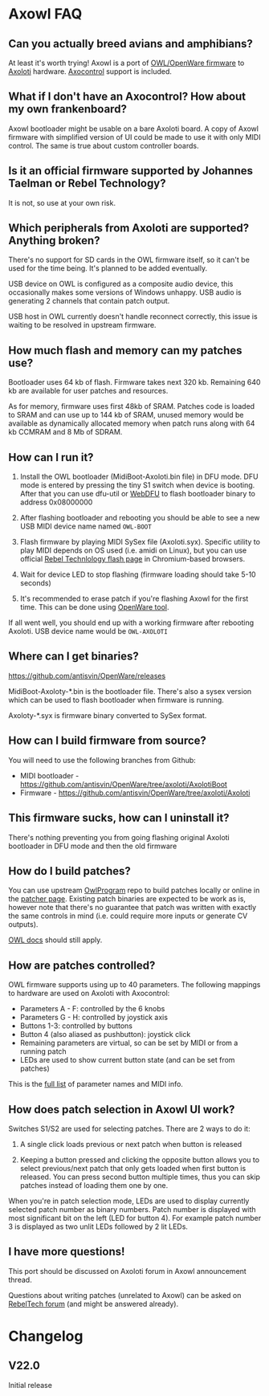 # Axowl FAQ

## Can you actually breed avians and amphibians?

At least it's worth trying! Axowl is a port of [OWL/OpenWare firmware](https://github.com/pingdynasty/OpenWare) to [Axoloti](http://www.axoloti.com/) hardware. [Axocontrol](https://musicthing.co.uk/pages/axo.html) support is included.

## What if I don't have an Axocontrol? How about my own frankenboard?

Axowl bootloader might be usable on a bare Axoloti board. A copy of Axowl firmware with simplified version of UI could be made to use it with only MIDI control. The same is true about custom controller boards.

## Is it an official firmware supported by Johannes Taelman or Rebel Technology?

It is not, so use at your own risk.

## Which peripherals from Axoloti are supported? Anything broken?

There's no support for SD cards in the OWL firmware itself, so it can't be used for the time being. It's planned to be added eventually.

USB device on OWL is configured as a composite audio device, this occasionally makes some versions of Windows unhappy. USB audio is generating 2 channels that contain patch output.

USB host in OWL currently doesn't handle reconnect correctly, this issue is waiting to be resolved in upstream firmware.

## How much flash and memory can my patches use?

Bootloader uses 64 kb of flash. Firmware takes next 320 kb. Remaining 640 kb are available for user patches and resources.

As for memory, firmware uses first 48kb of SRAM. Patches code is loaded to SRAM and can use up to 144 kb of SRAM, unused memory would be available as dynamically allocated memory when patch runs along with 64 kb CCMRAM and 8 Mb of SDRAM.

## How can I run it?

1. Install the OWL bootloader (MidiBoot-Axoloti.bin file) in DFU mode. DFU mode is entered by pressing the tiny S1 switch when device is booting. After that you can use dfu-util or [WebDFU](https://devanlai.github.io/webdfu/dfu-util/) to flash bootloader binary to address 0x08000000

2. After flashing bootloader and rebooting you should be able to see a new USB MIDI device name named ``OWL-BOOT``

3. Flash firmware by playing MIDI SySex file (Axoloti.syx). Specific utility to play MIDI depends on OS used (i.e. amidi on Linux), but you can use official [Rebel Technlology flash page](https://www.openwarelab.org/Tools/firmware.html) in Chromium-based browsers.

4. Wait for device LED to stop flashing (firmware loading should take 5-10 seconds)

5. It's recommended to erase patch if you're flashing Axowl for the first time. This can be done using [OpenWare tool](https://pingdynasty.github.io/OwlWebControl/extended.html).

If all went well, you should end up with a working firmware after rebooting Axoloti. USB device name would be ``OWL-AXOLOTI``

## Where can I get binaries?

https://github.com/antisvin/OpenWare/releases

MidiBoot-Axoloty-*.bin is the bootloader file. There's also a sysex version which can be used to flash bootloader when firmware is running.

Axoloty-*.syx is firmware binary converted to SySex format.

## How can I build firmware from source?

You will need to use the following branches from Github:
* MIDI bootloader - https://github.com/antisvin/OpenWare/tree/axoloti/AxolotiBoot
* Firmware - https://github.com/antisvin/OpenWare/tree/axoloti/Axoloti

## This firmware sucks, how can I uninstall it?

There's nothing preventing you from going flashing original Axoloti bootloader in DFU mode and then the old firmware

## How do I build patches?

You can use upstream [OwlProgram](https://github.com/pingdynasty/OwlProgram) repo to build patches locally or online in the [patcher page](https://www.rebeltech.org/patch-library/patches/latest). Existing patch binaries are expected to be work as is, however note that there's no guarantee that patch was written with exactly the same controls in mind (i.e. could require more inputs or generate CV outputs).

[OWL docs](https://www.openwarelab.org/) should still apply.

## How are patches controlled?

OWL firmware supports using up to 40 parameters. The following mappings to hardware are used on Axoloti with Axocontrol:

* Parameters A - F: controlled by the 6 knobs
* Parameters G - H: controlled by joystick axis
* Buttons 1-3: controlled by buttons
* Button 4 (also aliased as pushbutton): joystick click
* Remaining parameters are virtual, so can be set by MIDI or from a running patch
* LEDs are used to show current button state (and can be set from patches)

This is the [full list](https://github.com/pingdynasty/OpenWare/blob/master/Source/OpenWareMidiControl.h#L9-L54) of parameter names and MIDI info.

## How does patch selection in Axowl UI work?

Switches S1/S2 are used for selecting patches. There are 2 ways to do it:

1. A single click loads previous or next patch when button is released

2. Keeping a button pressed and clicking the opposite button allows you to select previous/next patch that only gets loaded when first button is released. You can press second button multiple times, thus you can skip patches instead of loading them one by one.

When you're in patch selection mode, LEDs are used to display currently selected patch number as binary numbers. Patch number is displayed with most significant bit on the left (LED for button 4). For example patch number 3 is displayed as two unlit LEDs followed by 2 lit LEDs.

## I have more questions!

This port should be discussed on Axoloti forum in Axowl announcement thread.

Questions about writing patches (unrelated to Axowl) can be asked on [RebelTech forum](https://community.rebeltech.org/) (and might be answered already).

# Changelog

## V22.0

Initial release
